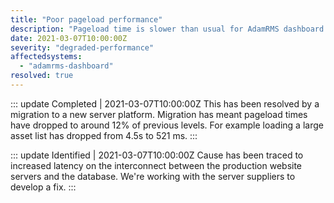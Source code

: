 ```yaml
---
title: "Poor pageload performance"
description: "Pageload time is slower than usual for AdamRMS dashboard users"
date: 2021-03-07T10:00:00Z
severity: "degraded-performance"
affectedsystems:
  - "adamrms-dashboard"
resolved: true
---
```


::: update Completed | 2021-03-07T10:00:00Z
This has been resolved by a migration to a new server platform. Migration has meant pageload times have dropped to around 12% of previous levels. For example loading a large asset list has dropped from 4.5s to 521 ms.
:::

::: update Identified | 2021-03-07T10:00:00Z
Cause has been traced to increased latency on the interconnect between the production website servers and the database. We're working with the server suppliers to develop a fix. 
:::
